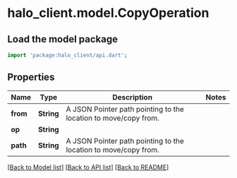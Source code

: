 # halo_client.model.CopyOperation

## Load the model package
```dart
import 'package:halo_client/api.dart';
```

## Properties
Name | Type | Description | Notes
------------ | ------------- | ------------- | -------------
**from** | **String** | A JSON Pointer path pointing to the location to move/copy from. | 
**op** | **String** |  | 
**path** | **String** | A JSON Pointer path pointing to the location to move/copy from. | 

[[Back to Model list]](../README.md#documentation-for-models) [[Back to API list]](../README.md#documentation-for-api-endpoints) [[Back to README]](../README.md)


